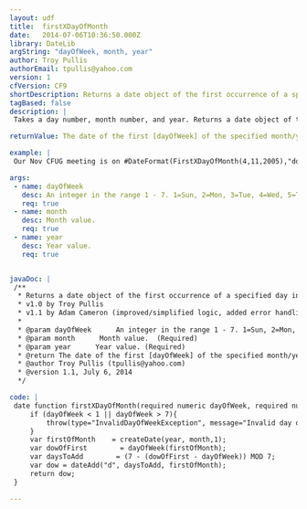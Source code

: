 ```yaml
---
layout: udf
title:  firstXDayOfMonth
date:   2014-07-06T10:36:50.000Z
library: DateLib
argString: "dayOfWeek, month, year"
author: Troy Pullis
authorEmail: tpullis@yahoo.com
version: 1
cfVersion: CF9
shortDescription: Returns a date object of the first occurrence of a specified day in the given month and year.
tagBased: false
description: |
 Takes a day number, month number, and year. Returns a date object of the first occurrence of that day in the given month and year. For example, you want a date object for the first Wednesday in November, 2005. In this case, the function returns the date: 11/2/05.

returnValue: The date of the first [dayOfWeek] of the specified month/year

example: |
 Our Nov CFUG meeting is on #DateFormat(FirstXDayOfMonth(4,11,2005),"dddd, mmmm d")#

args:
 - name: dayOfWeek
   desc: An integer in the range 1 - 7. 1=Sun, 2=Mon, 3=Tue, 4=Wed, 5=Thu, 6=Fri, 7=Sat.
   req: true
 - name: month
   desc: Month value. 
   req: true
 - name: year
   desc: Year value.
   req: true


javaDoc: |
 /**
  * Returns a date object of the first occurrence of a specified day in the given month and year.
  * v1.0 by Troy Pullis   
  * v1.1 by Adam Cameron (improved/simplified logic, added error handling)
  * 
  * @param dayOfWeek      An integer in the range 1 - 7. 1=Sun, 2=Mon, 3=Tue, 4=Wed, 5=Thu, 6=Fri, 7=Sat. (Required)
  * @param month      Month value.  (Required)
  * @param year      Year value. (Required)
  * @return The date of the first [dayOfWeek] of the specified month/year 
  * @author Troy Pullis (tpullis@yahoo.com) 
  * @version 1.1, July 6, 2014 
  */

code: |
 date function firstXDayOfMonth(required numeric dayOfWeek, required numeric month, required numeric year){
     if (dayOfWeek < 1 || dayOfWeek > 7){
         throw(type="InvalidDayOfWeekException", message="Invalid day of week value", detail="the dayOfWeek argument must be between 1-7 (inclusive).");
     }
     var firstOfMonth    = createDate(year, month,1);
     var dowOfFirst        = dayOfWeek(firstOfMonth);
     var daysToAdd        = (7 - (dowOfFirst - dayOfWeek)) MOD 7;
     var dow = dateAdd("d", daysToAdd, firstOfMonth);
     return dow;
 }

---
```


